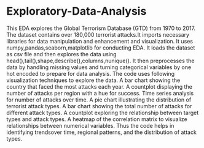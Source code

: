 # Exploratory-Data-Analysis
This EDA explores the Global Terrorism Database (GTD) from 1970 to 2017.
The dataset contains over 180,000 terrorist attacks.It imports necessary libraries for data manipulation and enhancement and visualization.
It uses numpy,pandas,seaborn,matplotlib  for conducting EDA.
It loads the dataset as csv file and then explores the data using head(),tail(),shape,describe(),columns,nunique().
It then preprocesses the data by handling missing values and turning categorical variables by one hot encoded to prepare for data analysis.
The code uses following visualization techniques to explore the data.
A bar chart showing the country that faced the most attacks each year.
A countplot displaying the number of attacks per region with a hue for success.
Time series analysis for number of attacks over time.
A pie chart illustrating the distribution of terrorist attack types.
A bar chart showing the total number of attacks for different attack types.
A countplot exploring the relationship between target types and attack types.
A heatmap of the correlation matrix to visualize relationships between numerical variables.
Thus the code helps in identifying trendsover time, regional patterns, and the distribution of attack types.
